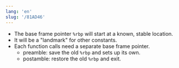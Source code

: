 ```yaml
---
lang: 'en'
slug: '/81AD46'
---
```


- The base frame pointer `%rbp` will start at a known, stable location.
- It will be a "landmark" for other constants.
- Each function calls need a separate base frame pointer.
  - preamble: save the old `%rbp` and sets up its own.
  - postamble: restore the old `%rbp` and exit.
